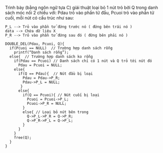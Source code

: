 Trình bày (bằng ngôn ngữ tựa C) giải thuật loại bỏ 1 nút trỏ bởi Q trong danh sách móc nối 2 chiều với:
Pdau trỏ vào phần tử đầu, Pcuoi trỏ vào phần tử cuối, mỗi nút có cấu trúc như sau:
```
P_L --> Trỏ vào phần tử đứng trước nó ( đứng bên trái nó )
data --> Chứa dữ liệu X
P_R --> Trỏ vào phần tử đứng sau đó ( đứng bên phải nó )

DOUBLE_DEL(Pdau, Pcuoi, Q){
  if(Pcuoi == NULL)  // Trường hợp danh sách rỗng
    printf(“Danh sách rỗng”);
  else{  // Trường hợp danh sách ko rỗng
    if(Pdau == Pcuoi) // Danh sách chỉ có 1 nút và Q trỏ tới nút đó
      Pdau = Pcuoi = NULL;
    else{
      if(Q == Pdau){  // Nút đầu bị loại
        Pdau = Pdau->P_R; 
        Pdau->P_L = NULL;
       }
      else{
        if(Q == Pcuoi){ // Nút cuối bị loại
          Pcuoi = Pcuoi->P_L; 
          Pcuoi->P_R = NULL;
        }
        else{ // Loại bỏ nút bên trong
          Q->P_L->P_R = Q->P_R; 
          Q->P_R->P_L = Q->P_L;
        }
      }
    }
    free(Q);
  }
}
```
